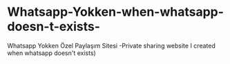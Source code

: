 # Whatsapp-Yokken-when-whatsapp-doesn-t-exists-
Whatsapp Yokken Özel Paylaşım Sitesi -Private sharing website I created when whatsapp doesn't exists)
